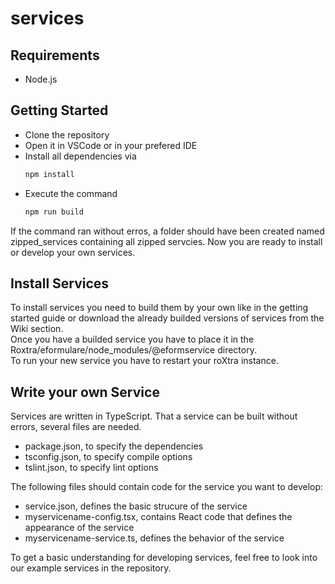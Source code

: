 # services

## Requirements 
- Node.js

## Getting Started
- Clone the repository
- Open it in VSCode or in your prefered IDE
- Install all dependencies via 
  ```javascript
  npm install
  ````
- Execute the command 
  ```javascript
  npm run build
  ````

If the command ran without erros, a folder should have been created named zipped_services containing all zipped servcies. Now you are ready to install or develop your own services.

## Install Services
To install services you need to build them by your own like in the getting started guide or download the already builded versions of services from the Wiki section.  
Once you have a builded service you have to place it in the Roxtra/eformulare/node_modules/@eformservice directory.  
To run your new service you have to restart your roXtra instance.

## Write your own Service
Services are written in TypeScript.
That a service can be built without errors, several files are needed.
- package.json, to specify the dependencies
- tsconfig.json, to specify compile options
- tslint.json, to specify lint options

The following files should contain code for the service you want to develop:
- service.json, defines the basic strucure of the service
- myservicename-config.tsx, contains React code that defines the appearance of the service
- myservicename-service.ts, defines the behavior of the service

To get a basic understanding for developing services, feel free to look into our example services in the repository. 
